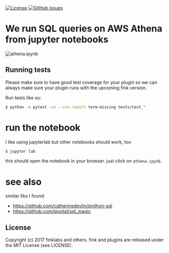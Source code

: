[![License](http://img.shields.io/badge/license-MIT-yellowgreen.svg)](LICENSE)
[![GitHub issues](https://img.shields.io/github/issues/finklabs/jupyter-athena-sql.svg?maxAge=2592000)](https://github.com/finklabs/jupyter-athena-sql/issues)


# We run SQL queries on AWS Athena from jupyter notebooks

![athena.ipynb](https://raw.githubusercontent.com/finklabs/jupyter-athena-sql/develop/docs/images/jupyter-in-action.png)


## Running tests

Please make sure to have good test coverage for your plugin so we can always make sure your plugin runs with the upcoming fink version.

Run tests like so:

``` bash
$ python -m pytest -vv --cov-report term-missing tests/test_*
```


# run the notebook
I like using jupyterlab but other notebooks should work, too

``` bash
$ jupyter lab
```
this should open the notebook in your browser. just click on `athena.ipynb`. 


# see also
similar libs I found:

* https://github.com/catherinedevlin/ipython-sql
* https://github.com/pivotal/sql_magic


## License

Copyright (c) 2017 finklabs and others.
fink and plugins are released under the MIT License (see LICENSE).
